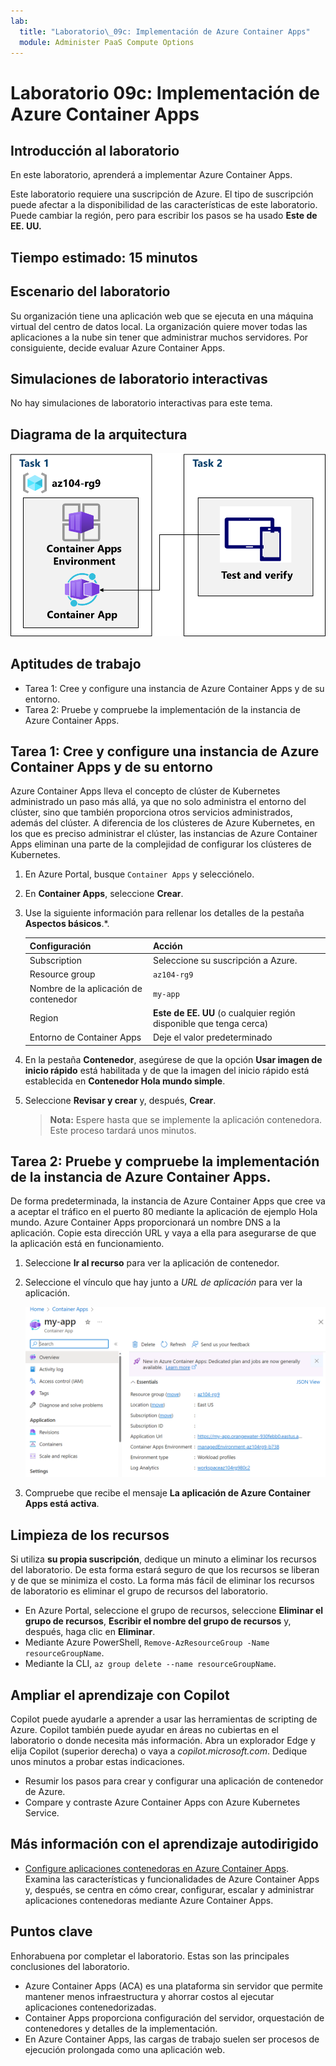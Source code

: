 ```yaml
---
lab:
  title: "Laboratorio\_09c: Implementación de Azure Container Apps"
  module: Administer PaaS Compute Options
---
```


# Laboratorio 09c: Implementación de Azure Container Apps

## Introducción al laboratorio

En este laboratorio, aprenderá a implementar Azure Container Apps.

Este laboratorio requiere una suscripción de Azure. El tipo de suscripción puede afectar a la disponibilidad de las características de este laboratorio. Puede cambiar la región, pero para escribir los pasos se ha usado **Este de EE. UU.**

## Tiempo estimado: 15 minutos

## Escenario del laboratorio

Su organización tiene una aplicación web que se ejecuta en una máquina virtual del centro de datos local. La organización quiere mover todas las aplicaciones a la nube sin tener que administrar muchos servidores. Por consiguiente, decide evaluar Azure Container Apps.

## Simulaciones de laboratorio interactivas

No hay simulaciones de laboratorio interactivas para este tema. 

## Diagrama de la arquitectura

![Diagrama de las tareas.](../media/az104-lab09b-aca-architecture.png)

## Aptitudes de trabajo

- Tarea 1: Cree y configure una instancia de Azure Container Apps y de su entorno.
- Tarea 2: Pruebe y compruebe la implementación de la instancia de Azure Container Apps.

## Tarea 1: Cree y configure una instancia de Azure Container Apps y de su entorno

Azure Container Apps lleva el concepto de clúster de Kubernetes administrado un paso más allá, ya que no solo administra el entorno del clúster, sino que también proporciona otros servicios administrados, además del clúster. A diferencia de los clústeres de Azure Kubernetes, en los que es preciso administrar el clúster, las instancias de Azure Container Apps eliminan una parte de la complejidad de configurar los clústeres de Kubernetes.

1. En Azure Portal, busque `Container Apps` y selecciónelo.

1. En **Container Apps**, seleccione **Crear**.

1. Use la siguiente información para rellenar los detalles de la pestaña **Aspectos básicos**.*.

    | Configuración | Acción |
    |---|---|
    | Subscription | Seleccione su suscripción a Azure. |
    | Resource group | `az104-rg9` |
    | Nombre de la aplicación de contenedor |  `my-app` |
    | Region    | **Este de EE. UU** (o cualquier región disponible que tenga cerca) |
    | Entorno de Container Apps | Deje el valor predeterminado |

1. En la pestaña **Contenedor**, asegúrese de que la opción **Usar imagen de inicio rápido** está habilitada y de que la imagen del inicio rápido está establecida en **Contenedor Hola mundo simple**.

1. Seleccione **Revisar y crear** y, después, **Crear**.

    >**Nota:** Espere hasta que se implemente la aplicación contenedora. Este proceso tardará unos minutos. 
 
## Tarea 2: Pruebe y compruebe la implementación de la instancia de Azure Container Apps.

De forma predeterminada, la instancia de Azure Container Apps que cree va a aceptar el tráfico en el puerto 80 mediante la aplicación de ejemplo Hola mundo. Azure Container Apps proporcionará un nombre DNS a la aplicación. Copie esta dirección URL y vaya a ella para asegurarse de que la aplicación está en funcionamiento.

1. Seleccione **Ir al recurso** para ver la aplicación de contenedor.

1. Seleccione el vínculo que hay junto a *URL de aplicación* para ver la aplicación.

    ![Captura de pantalla de la página de información general de ACA en el portal.](../media/az104-lab09b-aca-overview.png)

1. Compruebe que recibe el mensaje **La aplicación de Azure Container Apps está activa**.
   
## Limpieza de los recursos

Si utiliza **su propia suscripción**, dedique un minuto a eliminar los recursos del laboratorio. De esta forma estará seguro de que los recursos se liberan y de que se minimiza el costo. La forma más fácil de eliminar los recursos de laboratorio es eliminar el grupo de recursos del laboratorio. 

+ En Azure Portal, seleccione el grupo de recursos, seleccione **Eliminar el grupo de recursos**, **Escribir el nombre del grupo de recursos** y, después, haga clic en **Eliminar**.
+ Mediante Azure PowerShell, `Remove-AzResourceGroup -Name resourceGroupName`.
+ Mediante la CLI, `az group delete --name resourceGroupName`.

## Ampliar el aprendizaje con Copilot
Copilot puede ayudarle a aprender a usar las herramientas de scripting de Azure. Copilot también puede ayudar en áreas no cubiertas en el laboratorio o donde necesita más información. Abra un explorador Edge y elija Copilot (superior derecha) o vaya a *copilot.microsoft.com*. Dedique unos minutos a probar estas indicaciones.

+ Resumir los pasos para crear y configurar una aplicación de contenedor de Azure.
+ Compare y contraste Azure Container Apps con Azure Kubernetes Service.

## Más información con el aprendizaje autodirigido

+ [Configure aplicaciones contenedoras en Azure Container Apps](https://learn.microsoft.com/training/modules/configure-container-app-azure-container-apps/). Examina las características y funcionalidades de Azure Container Apps y, después, se centra en cómo crear, configurar, escalar y administrar aplicaciones contenedoras mediante Azure Container Apps.


## Puntos clave

Enhorabuena por completar el laboratorio. Estas son las principales conclusiones del laboratorio. 

+ Azure Container Apps (ACA) es una plataforma sin servidor que permite mantener menos infraestructura y ahorrar costos al ejecutar aplicaciones contenedorizadas.
+ Container Apps proporciona configuración del servidor, orquestación de contenedores y detalles de la implementación. 
+ En Azure Container Apps, las cargas de trabajo suelen ser procesos de ejecución prolongada como una aplicación web.

     
